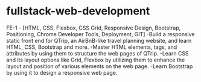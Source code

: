 # fullstack-web-development
FE-1 - [HTML, CSS, Flexbox, CSS Grid, Responsive Design, Bootstrap, Positioning, Chrome Developer Tools, Deployment, GIT]
-Build a responsive static front end for QTrip, an AirBnB-like travel planning website, and learn HTML, CSS, Bootstrap and more.
-Master HTML elements, tags, and attributes by using them to structure the web pages of QTrip.
-Learn CSS and its layout options like Grid, Flexbox by utilizing them to enhance the layout and position of various elements on the web page.
-Learn Bootstrap by using it to design a responsive web page.

